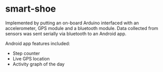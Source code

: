# smart-shoe


Implemented by putting an on-board Arduino interfaced with an accelerometer, GPS module and a bluetooth module. Data collected from sensors was sent serially via bluetooth to an Android app.

Android app features included:
- Step counter
- Live GPS location
- Activity graph of the day

